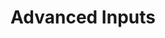 ---
title: Advanced Inputs
menuTitle: Advanced Inputs
description: 'Familiarize yourself with the basic process and options when setting up an RBF driver'
position: 106
category: Tutorials
fullscreen: true
---